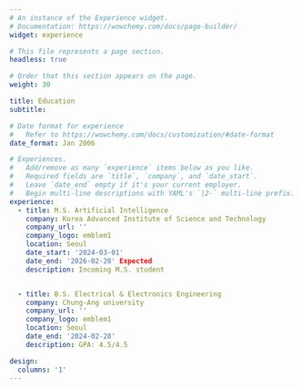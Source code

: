 ```yaml
---
# An instance of the Experience widget.
# Documentation: https://wowchemy.com/docs/page-builder/
widget: experience

# This file represents a page section.
headless: true

# Order that this section appears on the page.
weight: 30

title: Education
subtitle:

# Date format for experience
#   Refer to https://wowchemy.com/docs/customization/#date-format
date_format: Jan 2006

# Experiences.
#   Add/remove as many `experience` items below as you like.
#   Required fields are `title`, `company`, and `date_start`.
#   Leave `date_end` empty if it's your current employer.
#   Begin multi-line descriptions with YAML's `|2-` multi-line prefix.
experience:
  - title: M.S. Artificial Intelligence
    company: Korea Advanced Institute of Science and Technology 
    company_url: ''
    company_logo: emblem1
    location: Seoul
    date_start: '2024-03-01'
    date_end: '2026-02-28' Expected
    description: Incoming M.S. student


  - title: B.S. Electrical & Electronics Engineering
    company: Chung-Ang university
    company_url: ''
    company_logo: emblem1
    location: Seoul
    date_end: '2024-02-28'
    description: GPA: 4.5/4.5

design:
  columns: '1'
---
```

